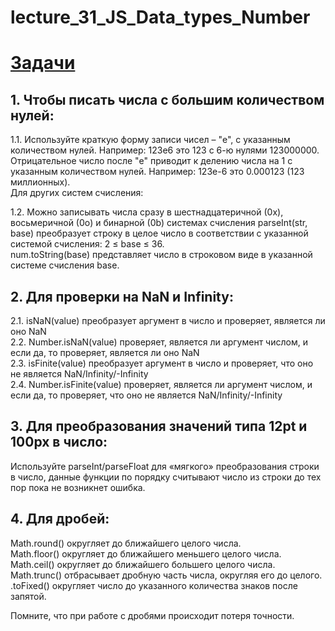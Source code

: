 # lecture_31_JS_Data_types_Number  

#  [Задачи ](https://github.com/schoolteacherMP/lecture_31_JS_Data_types_Number/blob/main/tasks.md)  

## 1. Чтобы писать числа с большим количеством нулей:  
1.1. Используйте краткую форму записи чисел – "e", с указанным количеством нулей. Например: 123e6 это 123 с 6-ю нулями 123000000.  
Отрицательное число после "e" приводит к делению числа на 1 с указанным количеством нулей. Например: 123e-6 это 0.000123 (123 миллионных).  
Для других систем счисления:  

1.2. Можно записывать числа сразу в шестнадцатеричной (0x), восьмеричной (0o) и бинарной (0b) системах счисления parseInt(str, base) преобразует строку в целое число в соответствии с указанной системой счисления: 2 ≤ base ≤ 36.  
num.toString(base) представляет число в строковом виде в указанной системе счисления base.  

## 2. Для проверки на NaN и Infinity:  

2.1. isNaN(value) преобразует аргумент в число и проверяет, является ли оно NaN  
2.2. Number.isNaN(value) проверяет, является ли аргумент числом, и если да, то проверяет, является ли оно NaN  
2.3. isFinite(value) преобразует аргумент в число и проверяет, что оно не является NaN/Infinity/-Infinity  
2.4. Number.isFinite(value) проверяет, является ли аргумент числом, и если да, то проверяет, что оно не является NaN/Infinity/-Infinity  

## 3. Для преобразования значений типа 12pt и 100px в число:  
Используйте parseInt/parseFloat для «мягкого» преобразования строки в число, данные функции по порядку считывают число из строки до тех пор пока не возникнет ошибка.  

## 4. Для дробей:   
Math.round() округляет до ближайшего целого числа.  
Math.floor() округляет до ближайшего меньшего целого числа.  
Math.ceil() округляет до ближайшего большего целого числа.  
Math.trunc() отбрасывает дробную часть числа, округляя его до целого.  
.toFixed() округляет число до указанного количества знаков после запятой.  

Помните, что при работе с дробями происходит потеря точности.  
